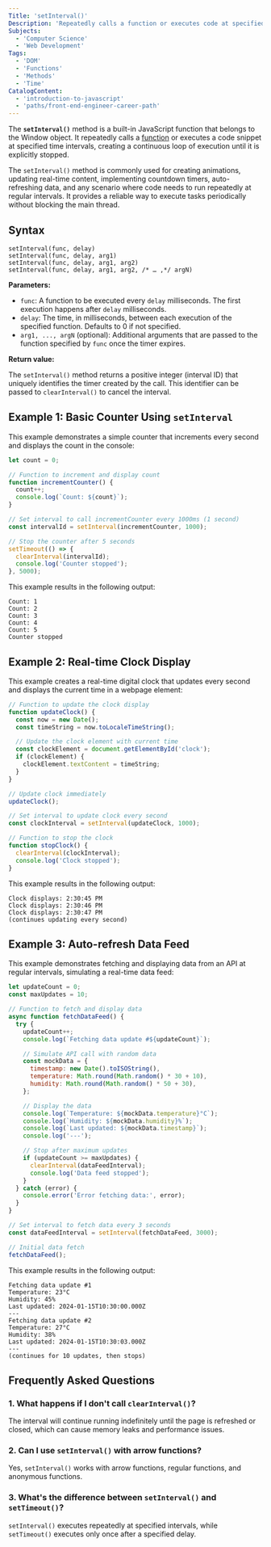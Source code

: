 ```yaml
---
Title: 'setInterval()'
Description: 'Repeatedly calls a function or executes code at specified time intervals.'
Subjects:
  - 'Computer Science'
  - 'Web Development'
Tags:
  - 'DOM'
  - 'Functions'
  - 'Methods'
  - 'Time'
CatalogContent:
  - 'introduction-to-javascript'
  - 'paths/front-end-engineer-career-path'
---
```


The **`setInterval()`** method is a built-in JavaScript function that belongs to the Window object. It repeatedly calls a [function](https://www.codecademy.com/resources/docs/javascript/functions) or executes a code snippet at specified time intervals, creating a continuous loop of execution until it is explicitly stopped.

The `setInterval()` method is commonly used for creating animations, updating real-time content, implementing countdown timers, auto-refreshing data, and any scenario where code needs to run repeatedly at regular intervals. It provides a reliable way to execute tasks periodically without blocking the main thread.

## Syntax

```pseudo
setInterval(func, delay)
setInterval(func, delay, arg1)
setInterval(func, delay, arg1, arg2)
setInterval(func, delay, arg1, arg2, /* … ,*/ argN)
```

**Parameters:**

- `func`: A function to be executed every `delay` milliseconds. The first execution happens after `delay` milliseconds.
- `delay`: The time, in milliseconds, between each execution of the specified function. Defaults to 0 if not specified.
- `arg1, ..., argN` (optional): Additional arguments that are passed to the function specified by `func` once the timer expires.

**Return value:**

The `setInterval()` method returns a positive integer (interval ID) that uniquely identifies the timer created by the call. This identifier can be passed to `clearInterval()` to cancel the interval.

## Example 1: Basic Counter Using `setInterval`

This example demonstrates a simple counter that increments every second and displays the count in the console:

```js
let count = 0;

// Function to increment and display count
function incrementCounter() {
  count++;
  console.log(`Count: ${count}`);
}

// Set interval to call incrementCounter every 1000ms (1 second)
const intervalId = setInterval(incrementCounter, 1000);

// Stop the counter after 5 seconds
setTimeout(() => {
  clearInterval(intervalId);
  console.log('Counter stopped');
}, 5000);
```

This example results in the following output:

```shell
Count: 1
Count: 2
Count: 3
Count: 4
Count: 5
Counter stopped
```

## Example 2: Real-time Clock Display

This example creates a real-time digital clock that updates every second and displays the current time in a webpage element:

```js
// Function to update the clock display
function updateClock() {
  const now = new Date();
  const timeString = now.toLocaleTimeString();

  // Update the clock element with current time
  const clockElement = document.getElementById('clock');
  if (clockElement) {
    clockElement.textContent = timeString;
  }
}

// Update clock immediately
updateClock();

// Set interval to update clock every second
const clockInterval = setInterval(updateClock, 1000);

// Function to stop the clock
function stopClock() {
  clearInterval(clockInterval);
  console.log('Clock stopped');
}
```

This example results in the following output:

```shell
Clock displays: 2:30:45 PM
Clock displays: 2:30:46 PM
Clock displays: 2:30:47 PM
(continues updating every second)
```

## Example 3: Auto-refresh Data Feed

This example demonstrates fetching and displaying data from an API at regular intervals, simulating a real-time data feed:

```js
let updateCount = 0;
const maxUpdates = 10;

// Function to fetch and display data
async function fetchDataFeed() {
  try {
    updateCount++;
    console.log(`Fetching data update #${updateCount}`);

    // Simulate API call with random data
    const mockData = {
      timestamp: new Date().toISOString(),
      temperature: Math.round(Math.random() * 30 + 10),
      humidity: Math.round(Math.random() * 50 + 30),
    };

    // Display the data
    console.log(`Temperature: ${mockData.temperature}°C`);
    console.log(`Humidity: ${mockData.humidity}%`);
    console.log(`Last updated: ${mockData.timestamp}`);
    console.log('---');

    // Stop after maximum updates
    if (updateCount >= maxUpdates) {
      clearInterval(dataFeedInterval);
      console.log('Data feed stopped');
    }
  } catch (error) {
    console.error('Error fetching data:', error);
  }
}

// Set interval to fetch data every 3 seconds
const dataFeedInterval = setInterval(fetchDataFeed, 3000);

// Initial data fetch
fetchDataFeed();
```

This example results in the following output:

```shell
Fetching data update #1
Temperature: 23°C
Humidity: 45%
Last updated: 2024-01-15T10:30:00.000Z
---
Fetching data update #2
Temperature: 27°C
Humidity: 38%
Last updated: 2024-01-15T10:30:03.000Z
---
(continues for 10 updates, then stops)
```

## Frequently Asked Questions

### 1. What happens if I don't call `clearInterval()`?

The interval will continue running indefinitely until the page is refreshed or closed, which can cause memory leaks and performance issues.

### 2. Can I use `setInterval()` with arrow functions?

Yes, `setInterval()` works with arrow functions, regular functions, and anonymous functions.

### 3. What's the difference between `setInterval()` and `setTimeout()`?

`setInterval()` executes repeatedly at specified intervals, while `setTimeout()` executes only once after a specified delay.
